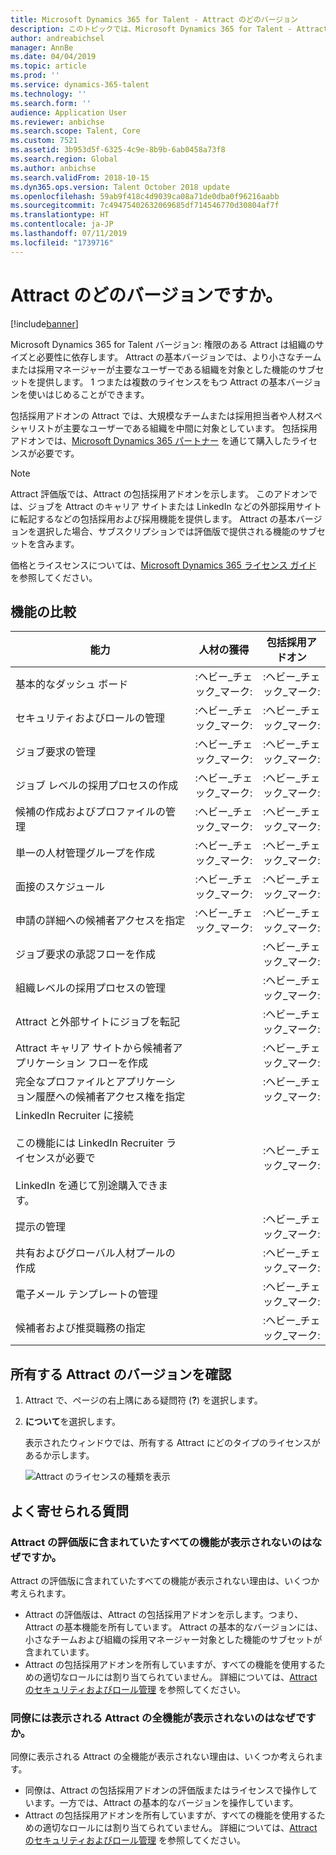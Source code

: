 ```yaml
---
title: Microsoft Dynamics 365 for Talent - Attract のどのバージョン
description: このトピックでは、Microsoft Dynamics 365 for Talent - Attract の異なるバージョンでの機能について説明します。
author: andreabichsel
manager: AnnBe
ms.date: 04/04/2019
ms.topic: article
ms.prod: ''
ms.service: dynamics-365-talent
ms.technology: ''
ms.search.form: ''
audience: Application User
ms.reviewer: anbichse
ms.search.scope: Talent, Core
ms.custom: 7521
ms.assetid: 3b953d5f-6325-4c9e-8b9b-6ab0458a73f8
ms.search.region: Global
ms.author: anbichse
ms.search.validFrom: 2018-10-15
ms.dyn365.ops.version: Talent October 2018 update
ms.openlocfilehash: 59ab9f418c4d9039ca08a71de0dba0f96216aabb
ms.sourcegitcommit: 7c49475402632069685df714546770d30804af7f
ms.translationtype: HT
ms.contentlocale: ja-JP
ms.lasthandoff: 07/11/2019
ms.locfileid: "1739716"
---
```

# <a name="which-version-of-attract"></a>Attract のどのバージョンですか。

[!include[banner](../includes/banner.md)]

Microsoft Dynamics 365 for Talent バージョン: 権限のある Attract は組織のサイズと必要性に依存します。 Attract の基本バージョンでは、より小さなチームまたは採用マネージャーが主要なユーザーである組織を対象とした機能のサブセットを提供します。 1 つまたは複数のライセンスをもつ Attract の基本バージョンを使いはじめることができます。

包括採用アドオンの Attract では、大規模なチームまたは採用担当者や人材スペシャリストが主要なユーザーである組織を中間に対象としています。 包括採用アドオンでは、[Microsoft Dynamics 365 パートナー](https://dynamics.microsoft.com/partners/find-a-partner/) を通じて購入したライセンスが必要です。

> [!NOTE]
> Attract 評価版では、Attract の包括採用アドオンを示します。 このアドオンでは、ジョブを Attract のキャリア サイトまたは LinkedIn などの外部採用サイトに転記するなどの包括採用および採用機能を提供します。 Attract の基本バージョンを選択した場合、サブスクリプションでは評価版で提供される機能のサブセットを含みます。

価格とライスセンスについては、[Microsoft Dynamics 365 ライセンス ガイド](https://go.microsoft.com/fwlink/?LinkId=866544) を参照してください。

## <a name="feature-comparison"></a>機能の比較

| 能力 | 人材の獲得 | 包括採用アドオン |
| ---------- | :-----------: | :-------------------: |
| 基本的なダッシュ ボード | :ヘビー_チェック_マーク: | :ヘビー_チェック_マーク: |
| セキュリティおよびロールの管理 | :ヘビー_チェック_マーク: | :ヘビー_チェック_マーク: |
| ジョブ要求の管理 | :ヘビー_チェック_マーク: | :ヘビー_チェック_マーク: |
| ジョブ レベルの採用プロセスの作成 | :ヘビー_チェック_マーク: | :ヘビー_チェック_マーク: |
| 候補の作成およびプロファイルの管理 | :ヘビー_チェック_マーク: | :ヘビー_チェック_マーク: |
| 単一の人材管理グループを作成 | :ヘビー_チェック_マーク: | :ヘビー_チェック_マーク: |
| 面接のスケジュール | :ヘビー_チェック_マーク: | :ヘビー_チェック_マーク: |
| 申請の詳細への候補者アクセスを指定 | :ヘビー_チェック_マーク: | :ヘビー_チェック_マーク: |
| ジョブ要求の承認フローを作成 | | :ヘビー_チェック_マーク: |
| 組織レベルの採用プロセスの管理 | | :ヘビー_チェック_マーク: |
| Attract と外部サイトにジョブを転記 | | :ヘビー_チェック_マーク: |
| Attract キャリア サイトから候補者アプリケーション フローを作成 | | :ヘビー_チェック_マーク: |
| 完全なプロファイルとアプリケーション履歴への候補者アクセス権を指定 | | :ヘビー_チェック_マーク: |
| LinkedIn Recruiter に接続<br></br>この機能には LinkedIn Recruiter ライセンスが必要で <br></br> LinkedIn を通じて別途購入できます。</blockquote> | | :ヘビー_チェック_マーク: |
| 提示の管理 | | :ヘビー_チェック_マーク: |
| 共有およびグローバル人材プールの作成 | | :ヘビー_チェック_マーク: |
| 電子メール テンプレートの管理 | | :ヘビー_チェック_マーク: |
| 候補者および推奨職務の指定 | | :ヘビー_チェック_マーク: |

## <a name="find-out-which-version-of-attract-you-have"></a>所有する Attract のバージョンを確認

1. Attract で、ページの右上隅にある疑問符 (**?**) を選択します。
2. **について**を選択します。

    表示されたウィンドウでは、所有する Attract にどのタイプのライセンスがあるか示します。

    ![Attract のライセンスの種類を表示](media/attract-license-types.png)

## <a name="frequently-asked-questions"></a>よく寄せられる質問

### <a name="why-dont-i-see-all-the-features-that-were-included-in-the-attract-trial"></a>Attract の評価版に含まれていたすべての機能が表示されないのはなぜですか。

Attract の評価版に含まれていたすべての機能が表示されない理由は、いくつか考えられます。

- Attract の評価版は、Attract の包括採用アドオンを示します。つまり、Attract の基本機能を所有しています。 Attract の基本的なバージョンには、小さなチームおよび組織の採用マネージャー対象とした機能のサブセットが含まれています。
- Attract の包括採用アドオンを所有していますが、すべての機能を使用するための適切なロールには割り当てられていません。 詳細については、[Attract のセキュリティおよびロール管理](security-attract.md) を参照してください。

### <a name="why-dont-i-see-all-the-attract-features-that-my-coworker-sees"></a>同僚には表示される Attract の全機能が表示されないのはなぜですか。

同僚に表示される Attract の全機能が表示されない理由は、いくつか考えられます。

- 同僚は、Attract の包括採用アドオンの評価版またはライセンスで操作しています。一方では、Attract の基本的なバージョンを操作しています。
- Attract の包括採用アドオンを所有していますが、すべての機能を使用するための適切なロールには割り当てられていません。 詳細については、[Attract のセキュリティおよびロール管理](security-attract.md) を参照してください。
